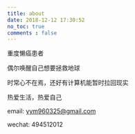 ```yaml
---
title: about
date: 2018-12-12 17:30:52
no_toc: true
comments : false
---
```




重度懒癌患者

偶尔唤醒自己想要拯救地球

时常心不在焉，还好有计算机能暂时拉回现实

热爱生活，热爱自己



email: yym960325@gmail.com

wechat: 494512012 





























